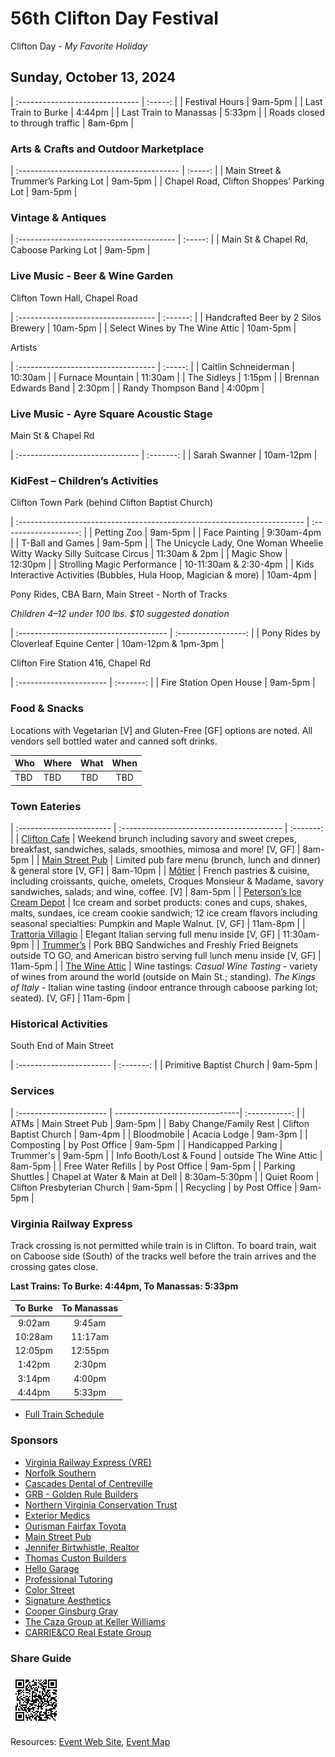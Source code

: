 # 56th Clifton Day Festival

Clifton Day - _My Favorite Holiday_

## Sunday, October 13, 2024

| :------------------------------ | :-----: |
| Festival Hours                  | 9am-5pm |
| Last Train to Burke             | 4:44pm  |
| Last Train to Manassas          | 5:33pm  |
| Roads closed to through traffic | 8am-6pm |

### Arts & Crafts and Outdoor Marketplace

| :---------------------------------------- | :-----: |
| Main Street & Trummer’s Parking Lot       | 9am-5pm |
| Chapel Road, Clifton Shoppes’ Parking Lot | 9am-5pm |

### Vintage & Antiques

| :--------------------------------------- | :-----: |
| Main St & Chapel Rd, Caboose Parking Lot | 9am-5pm |

### Live Music - Beer & Wine Garden

Clifton Town Hall, Chapel Road

| :---------------------------------- | :------: |
| Handcrafted Beer by 2 Silos Brewery | 10am-5pm |
| Select Wines by The Wine Attic      | 10am-5pm |

Artists 

| :---------------------------------- | :-----: |
| Caitlin Schneiderman                | 10:30am |
| Furnace Mountain                    | 11:30am |
| The Sidleys                         |  1:15pm |
| Brennan Edwards Band                |  2:30pm |
| Randy Thompson Band                 |  4:00pm |


### Live Music - Ayre Square Acoustic Stage

Main St & Chapel Rd

| :------------------------------ | :-------: |
| Sarah Swanner                   | 10am-12pm |

### KidFest – Children’s Activities

Clifton Town Park (behind Clifton Baptist Church)

| :----------------------------------------------------------------------- | :-------------------: |
| Petting Zoo                                                              | 9am-5pm               |
| Face Painting                                                            | 9:30am-4pm            |
| T-Ball and Games                                                         | 9am-5pm               |
| The Unicycle Lady, One Woman Wheelie Witty Wacky Silly Suitcase Circus   | 11:30am & 2pm         |
| Magic Show                                                               | 12:30pm               |
| Strolling Magic Performance                                              | 10-11:30am & 2:30-4pm |
| Kids Interactive Activities (Bubbles, Hula Hoop, Magician & more)        | 10am-4pm              |

Pony Rides, CBA Barn, Main Street - North of Tracks

*Children 4–12 under 100 lbs. $10 suggested donation*

| :------------------------------------- | :-----------------: |
| Pony Rides by Cloverleaf Equine Center | 10am-12pm & 1pm-3pm |

Clifton Fire Station 416, Chapel Rd

| :---------------------- | :-------: |
| Fire Station Open House |  9am-5pm  |

### Food & Snacks

Locations with Vegetarian [V] and Gluten-Free [GF] options are noted. All vendors sell bottled water and canned soft drinks.

| Who                         | Where                     | What                                         | When              |
| :-------------------------- | :---------                | :------------------------------------------- | :---------------: |
| TBD | TBD | TBD | TBD |

### Town Eateries

| :----------------------- | :---------------------------------------- | :-------: |
| [Clifton Cafe](https://www.cliftoncafe.com/) | Weekend brunch including savory and sweet crepes, breakfast, sandwiches, salads, smoothies, mimosa and more! [V, GF] | 8am-5pm |
| [Main Street Pub](https://www.themainstreetpub.net/) | Limited pub fare menu (brunch, lunch and dinner) & general store [V, GF] | 8am-10pm |
| [Môtier](https://www.motierclifton.com/) | French pastries & cuisine, including croissants, quiche, omelets, Croques Monsieur & Madame, savory sandwiches, salads; and wine, coffee.  [V] | 8am-5pm |
| [Peterson’s Ice Cream Depot](https://www.petersonsdepot.net/) | Ice cream and sorbet products: cones and cups, shakes, malts, sundaes, ice cream cookie sandwich; 12 ice cream flavors including seasonal specialties: Pumpkin and Maple Walnut.  [V, GF] | 11am-8pm |
| [Trattoria Villagio](https://trattoriavillagio.com/) | Elegant Italian serving full menu inside [V, GF] | 11:30am-9pm |
| [Trummer’s](https://www.trummersrestaurant.com/) | Pork BBQ Sandwiches and Freshly Fried Beignets outside TO GO, and American bistro serving full lunch menu inside [V, GF] | 11am-5pm |
| [The Wine Attic](https://www.thewineattic.com/) | Wine tastings:  _Casual Wine Tasting_ - variety of wines from around the world (outside on Main St.; standing). _The Kings of Italy_ - Italian wine tasting (indoor entrance through caboose parking lot; seated).  [V, GF] | 11am-6pm |

### Historical Activities

South End of Main Street

| :----------------------- | :-------: |
| Primitive Baptist Church |  9am-5pm  |

### Services

| :---------------------- | -------------------------------| :-----------: |
| ATMs                    | Main Street Pub                | 9am-5pm       |
| Baby Change/Family Rest | Clifton Baptist Church         | 9am-4pm       |
| Bloodmobile             | Acacia Lodge                   | 9am-3pm       |
| Composting              | by Post Office                 | 9am-5pm       |
| Handicapped Parking     | Trummer's                      | 9am-5pm       |
| Info Booth/Lost & Found | outside The Wine Attic         | 8am-5pm       |
| Free Water Refills      | by Post Office                 | 9am-5pm       |
| Parking Shuttles        | Chapel at Water & Main at Dell | 8:30am–5:30pm |
| Quiet Room              | Clifton Presbyterian Church    | 9am-5pm       |
| Recycling               | by Post Office                 | 9am-5pm       |

### Virginia Railway Express

Track crossing is not permitted while train is in Clifton.  To board train, wait on Caboose side (South) of the tracks well before the train arrives and the crossing gates close.

__Last Trains: To Burke: 4:44pm, To Manassas: 5:33pm__

| To Burke  | To Manassas  |
| :-------: | :----------: |
|  9:02am   |  9:45am      |
| 10:28am   | 11:17am      |
| 12:05pm   | 12:55pm      |
|  1:42pm   |  2:30pm      |
|  3:14pm   |  4:00pm      |
|  4:44pm   |  5:33pm      |

  - [Full Train Schedule](https://www.cliftonday.com/about-clifton#comp-lv99r3fb)

### Sponsors

  - [Virginia Railway Express (VRE)](https://vre.org/)
  - [Norfolk Southern](http://www.nscorp.com/nscportal/nscorp/)
  - [Cascades Dental of Centreville](https://cascadesdental.com/)
  - [GRB - Golden Rule Builders](https://www.goldenrulebuilders.com/)
  - [Northern Virginia Conservation Trust](https://nvct.org/)
  - [Exterior Medics](https://www.exteriormedics.com/)
  - [Ourisman Fairfax Toyota](http://ourismanfairfaxtoyota.com/)
  - [Main Street Pub](https://www.themainstreetpub.net/)
  - [Jennifer Birtwhistle, Realtor](https://www.jennifirsellshomes.com/)
  - [Thomas Custon Builders](https://www.thomascustombuilders.com/)
  - [Hello Garage](https://www.hellogarage.com/)
  - [Professional Tutoring](https://juliarosspt.com/)
  - [Color Street](http://www.colorstreet.com/slgold)
  - [Signature Aesthetics](https://www.signatureaestheticsva.com/)
  - [Cooper Ginsburg Gray](https://www.cgglawyers.com/)
  - [The Caza Group at Keller Williams](https://www.thecazagroup.com/)
  - [CARRIE&CO Real Estate Group](https://www.carriesoldme.com/)


### Share Guide

![Clifton Day Times Guide](includes/timesguide-qr-code-high-2x2.png)

Resources: [Event Web Site](https://www.cliftonday.com/), [Event Map](https://www.cliftonday.com/content/map)
